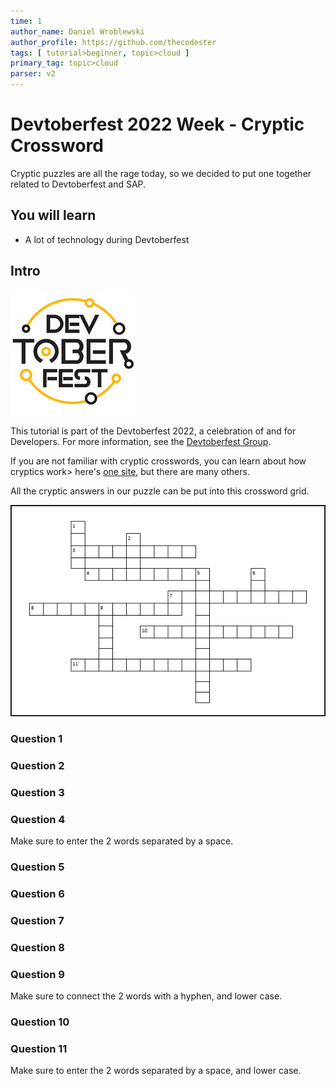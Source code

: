 ```yaml
---
time: 1
author_name: Daniel Wroblewski
author_profile: https://github.com/thecodester
tags: [ tutorial>beginner, topic>cloud ]
primary_tag: topic>cloud
parser: v2
---
```

 
# Devtoberfest 2022 Week - Cryptic Crossword
<!-- description -->Cryptic puzzles are all the rage today, so we decided to put one together related to Devtoberfest and SAP.

## You will learn
- A lot of technology during Devtoberfest 

## Intro

![Devtoberfest](Devtoberfest.jpg)

This tutorial is part of the Devtoberfest 2022, a celebration of and for Developers. For more information, see the [Devtoberfest Group](https://groups.community.sap.com/t5/devtoberfest/gh-p/Devtoberfest).

If you are not familiar with cryptic crosswords, you can learn about how cryptics work> here's [one site](http://www.sarahlolley.com/intro-to-cryptic-crosswords.html), but there are many others.

All the cryptic answers in our puzzle can be put into this crossword grid.

![Grid](grid.png)

### Question 1


### Question 2


### Question 3

### Question 4
Make sure to enter the 2 words separated by a space.


### Question 5


### Question 6

### Question 7


### Question 8


### Question 9
Make sure to connect the 2 words with a hyphen, and lower case.


### Question 10


### Question 11

Make sure to enter the 2 words separated by a space, and lower case.